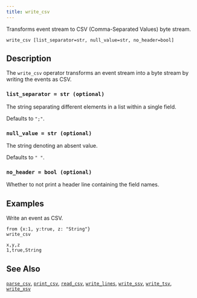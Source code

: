 ```yaml
---
title: write_csv
---
```


Transforms event stream to CSV (Comma-Separated Values) byte stream.

```tql
write_csv [list_separator=str, null_value=str, no_header=bool]
```

## Description

The `write_csv` operator transforms an event stream into a byte stream by writing
the events as CSV.

### `list_separator = str (optional)`

The string separating different elements in a list within a single field.

Defaults to `";"`.

### `null_value = str (optional)`

The string denoting an absent value.

Defaults to `" "`.

### `no_header = bool (optional)`

Whether to not print a header line containing the field names.

## Examples

Write an event as CSV.

```tql
from {x:1, y:true, z: "String"}
write_csv
```
```
x,y,z
1,true,String
```

## See Also

[`parse_csv`](../functions/parse_csv),
[`print_csv`](../functions/print_csv),
[`read_csv`](read_csv),
[`write_lines`](write_lines),
[`write_ssv`](write_ssv),
[`write_tsv`](write_tsv),
[`write_xsv`](write_xsv)
